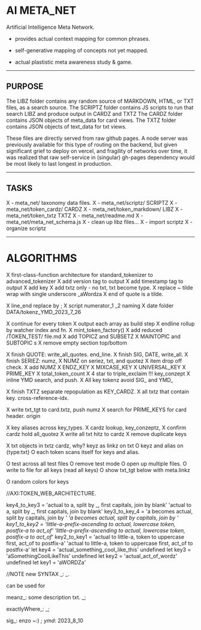 # AI META_NET

Artificial Intelligence Meta Network.

- provides actual context mapping for common phrases.

- self-generative mapping of concepts not yet mapped.

- actual plastistic meta awareness study & game.

---

## PURPOSE

The LIBZ folder contains any random source of MARKDOWN, HTML, or TXT files, as a search source.
The SCRIPTZ folder contains JS scripts to run that search LIBZ and produce output in CARDZ and TXTZ
The CARDZ folder contains JSON objects of meta_data for card views.
The TXTZ folder contains JSON objects of text_data for txt views.

These files are directly served from raw github pages. A node server was previously available for this type of routing on the backend, but given significant grief to deploy on vercel, and fragility of networks over time, it was realized that raw self-service in (singular) gh-pages dependency would be most likely to last longest in production.

---

## TASKS

X - meta_net/ taxonomy data files.
X - meta_net/scriptz/       SCRIPTZ
X - meta_net/token_cardz/   CARDZ
X - meta_net/token_markdown/ LIBZ
X - meta_net/token_txtz       TXTZ
X - meta_net/readme.md
X - meta_net/meta_net_schema.js
X - clean up libz files...
X - import scriptz
X - organize scriptz

---

# ALGORITHMS

X first-class-function architecture for standard_tokenizer to advanced_tokenizer
X add version tag to output
X add timestamp tag to output
X add key
X add txtz only - no txt, txt become type.
X replace ~ tilde wrap with single underscore _aWordza
X end of quote is a tilde.

X line_end replace by ;
X script numerator_1 _2 naming
X date folder DATA/tokenz_YMD_2023_7_26

X continue for every token
X output each array as build step
X endline rollup by watcher index and fn.
X mint_token_factory()
X add reduced /TOKEN_TEST/ file.md
X add TOPICZ and SUBSETZ
X MAINTOPIC and SUBTOPIC s
X remove empty section top/bottom


X finish QUOTE: write_all_quotes. end_line.
X finish SIG, DATE, write_all.
X finish SERIEZ: numz,
X NUMZ on seriez, txt, and quotez
X item drop off check.
X add NUMZ
X ENDZ_KEY
X MIXCASE_KEY
X UNIVERSAL_KEY
X PRIME_KEY
X total_token_count
X 4 star to triple_exclaim !!! key_conzept
X inline YMD search, and push.
X All key tokenz avoid SIG_ and YMD_

X finish TXTZ separate repopulation as KEY_CARDZ. 
X all txtz that contain key. cross-reference-idx.

X write txt_tgt to card.txtz, push numz
X search for PRIME_KEYS for card header. origin



X key aliases across key_types.
X cardz lookup, key_conzeptz, 
X confirm cardz hold all_quotez
X write all txt hitz to cardz
X remove duplicate keys


X txt objects in txtz cardz, why? keyz as linkz on txt
O keyz and alias on {type:txt}
O each token scans itself for keys and alias.

O test across all test files
O remove test mode
O open up multiple files.
O write to file for all keys (read all keys)
O show txt_tgt below with meta.linkz

O random colors for keys


//AXI:TOKEN_WEB_ARCHITECTURE.


key4_to_key3 = 'actual to a, split by _, first capitals, join by blank'
'actual to a, split by _, first capitals, join by blank'
key3_to_key_4 = 'a becomes actual, split by capitals, join by _'
'a becomes actual, split by capitals, join by _'
key1_to_key2 = 'little-a-prefix-ascending to actual, lowercase token, postfix-a to act_of_'
'little-a-prefix-ascending to actual, lowercase token, postfix-a to act_of_'
key2_to_key1 = 'actual to little-a, token to uppercase first, act_of to postfix-a'
'actual to little-a, token to uppercase first, act_of to postfix-a'
let key4 = 'actual_something_cool_like_this'
undefined
let key3 = 'aSomethingCoolLikeThis'
undefined
let key2 = 'actual_act_of_wordz'
undefined
let key1 = 'aWORDZa'

//NOTE new SYNTAX _:  _.

can be used for

meanz_: some description txt. _;

exactlyWhere_: _;

sig_: enzo ~:) _;
ymd_: 2023_8_10


